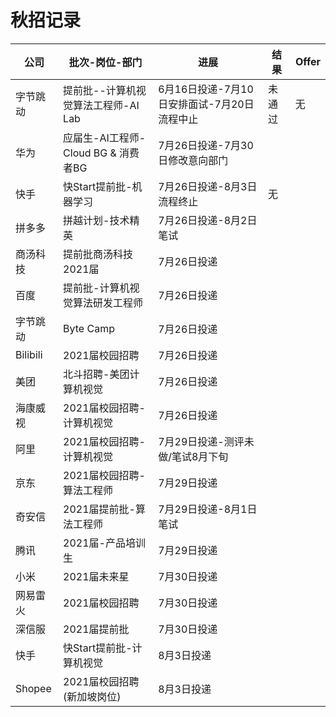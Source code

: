 # 秋招记录

| 公司     | 批次-岗位-部门                      | 进展                                        | 结果   | Offer |
| -------- | ----------------------------------- | ------------------------------------------- | ------ | ----- |
| 字节跳动 | 提前批--计算机视觉算法工程师-AI Lab | 6月16日投递-7月10日安排面试-7月20日流程中止 | 未通过 | 无    |
| 华为     | 应届生-AI工程师-Cloud BG & 消费者BG | 7月26日投递-7月30日修改意向部门              |        |       |
| 快手     | 快Start提前批-机器学习              | 7月26日投递-8月3日流程终止                  | 无     |       |
| 拼多多   | 拼越计划-技术精英                   | 7月26日投递-8月2日笔试                       |        |       |
| 商汤科技 | 提前批商汤科技2021届                | 7月26日投递                                 |        |       |
| 百度     | 提前批-计算机视觉算法研发工程师     | 7月26日投递                                 |        |       |
| 字节跳动 | Byte Camp                           | 7月26日投递                                 |        |       |
| Bilibili | 2021届校园招聘                      | 7月26日投递                                 |        |       |
| 美团     | 北斗招聘-美团计算机视觉             | 7月26日投递                                 |        |       |
| 海康威视 | 2021届校园招聘-计算机视觉            | 7月26日投递                                 |        |       |
| 阿里     | 2021届校园招聘-计算机视觉            | 7月29日投递-测评未做/笔试8月下旬              |        |       |
| 京东     | 2021届校园招聘-算法工程师            | 7月29日投递                                  |        |       |
| 奇安信   | 2021届提前批-算法工程师              | 7月29日投递-8月1日笔试                       |        |       |
| 腾讯     | 2021届-产品培训生                   | 7月29日投递                                  |        |       |
| 小米     | 2021届未来星                        | 7月30日投递                                  |        |       |
| 网易雷火 | 2021届校园招聘                      | 7月30日投递                                  |        |       | 
| 深信服   | 2021届提前批                        | 7月30日投递                                  |        |       |
| 快手     | 快Start提前批-计算机视觉             | 8月3日投递                                   |        |       |
| Shopee   | 2021届校园招聘(新加坡岗位)          | 8月3日投递                                    |        |       |
